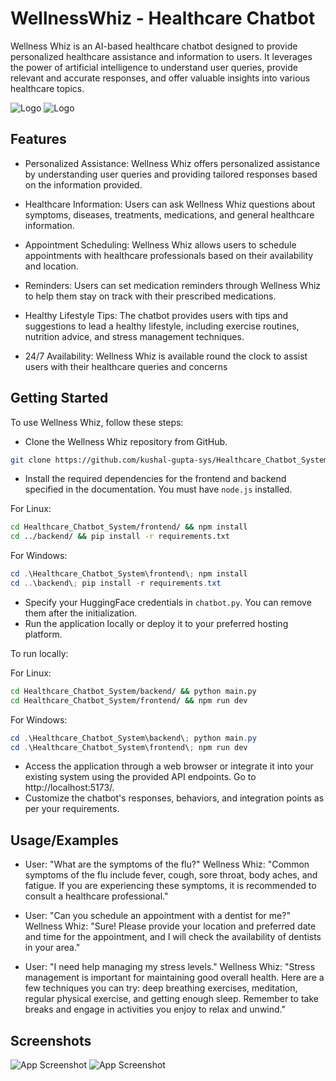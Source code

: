 
# WellnessWhiz - Healthcare Chatbot 

Wellness Whiz is an AI-based healthcare chatbot designed to provide personalized healthcare assistance and information to users. It leverages the power of artificial intelligence to understand user queries, provide relevant and accurate responses, and offer valuable insights into various healthcare topics.

![Logo](https://github.com/kushal-gupta-sys/Healthcare_Chatbot_System/blob/main/frontend/public/head.png)
![Logo](https://github.com/kushal-gupta-sys/Healthcare_Chatbot_System/blob/main/frontend/public/logoWithHead_main.png)

## Features

- Personalized Assistance: Wellness Whiz offers personalized assistance by understanding user queries and providing tailored responses based on the information provided.

- Healthcare Information: Users can ask Wellness Whiz questions about symptoms, diseases, treatments, medications, and general healthcare information.
- Appointment Scheduling: Wellness Whiz allows users to schedule appointments with healthcare professionals based on their availability and location.
- Reminders: Users can set medication reminders through Wellness Whiz to help them stay on track with their prescribed medications.
- Healthy Lifestyle Tips: The chatbot provides users with tips and suggestions to lead a healthy lifestyle, including exercise routines, nutrition advice, and stress management techniques.
- 24/7 Availability: Wellness Whiz is available round the clock to assist users with their healthcare queries and concerns

## Getting Started

To use Wellness Whiz, follow these steps:

- Clone the Wellness Whiz repository from GitHub.
```bash
git clone https://github.com/kushal-gupta-sys/Healthcare_Chatbot_System.git
```
- Install the required dependencies for the frontend and backend specified in the documentation. You must have `node.js` installed.

For Linux:
```bash
cd Healthcare_Chatbot_System/frontend/ && npm install
cd ../backend/ && pip install -r requirements.txt
```

For Windows:
```powershell
cd .\Healthcare_Chatbot_System\frontend\; npm install
cd ..\backend\; pip install -r requirements.txt
```
- Specify your HuggingFace credentials in `chatbot.py`. You can remove them after the initialization.
- Run the application locally or deploy it to your preferred hosting platform.

To run locally:

For Linux:
```bash
cd Healthcare_Chatbot_System/backend/ && python main.py
cd Healthcare_Chatbot_System/frontend/ && npm run dev
```
For Windows:
```ps1
cd .\Healthcare_Chatbot_System\backend\; python main.py
cd .\Healthcare_Chatbot_System\frontend\; npm run dev
```
- Access the application through a web browser or integrate it into your existing system using the provided API endpoints. Go to http://localhost:5173/.
- Customize the chatbot's responses, behaviors, and integration points as per your requirements.

## Usage/Examples

- User: "What are the symptoms of the flu?"
Wellness Whiz: "Common symptoms of the flu include fever, cough, sore throat, body aches, and fatigue. If you are experiencing these symptoms, it is recommended to consult a healthcare professional."

- User: "Can you schedule an appointment with a dentist for me?"
Wellness Whiz: "Sure! Please provide your location and preferred date and time for the appointment, and I will check the availability of dentists in your area."

- User: "I need help managing my stress levels."
Wellness Whiz: "Stress management is important for maintaining good overall health. Here are a few techniques you can try: deep breathing exercises, meditation, regular physical exercise, and getting enough sleep. Remember to take breaks and engage in activities you enjoy to relax and unwind."

## Screenshots

![App Screenshot](https://github.com/kushal-gupta-sys/Healthcare_Chatbot_System/blob/main/frontend/public/ss_1.png)
![App Screenshot](https://github.com/kushal-gupta-sys/Healthcare_Chatbot_System/blob/main/frontend/public/ss_2.png)
